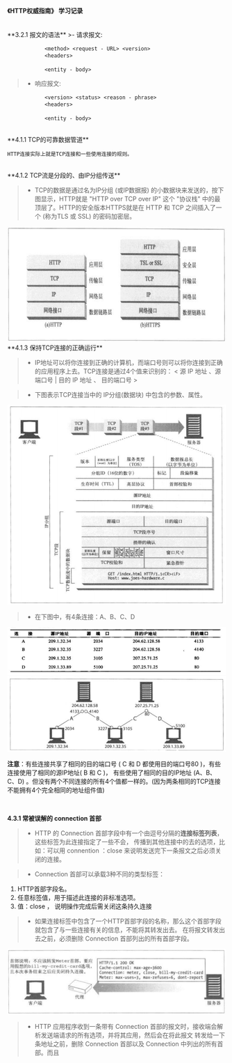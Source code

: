 #### 《HTTP权威指南》 学习记录
<br />
**3.2.1 报文的语法**
>- 请求报文:

                <method> <request - URL> <version>
                <headers>
                
                <entity - body>

            
>- 响应报文:

                <version> <status> <reason - phrase>
                <headers>
                
                <entity - body>
                
<br />
 **4.1.1 TCP的可靠数据管道**
 
 
    HTTP连接实际上就是TCP连接和一些使用连接的规则。
    
    
<br />
**4.1.2 TCP流是分段的、由IP分组传送**

>- TCP的数据是通过名为IP分组 (或IP数据报) 的小数据块来发送的，按下图显示，HTTP就是 "HTTP over TCP over IP" 这个 
    "协议栈" 中的最顶层了。HTTP的安全版本HTTPS就是在 HTTP 和 TCP 之间插入了一个 (称为TLS 或 SSL) 的密码加密层。

<img src="images/4.1.2.png" width="700" height="265" />



<br />
**4.1.3 保持TCP连接的正确运行**

>- IP地址可以将你连接到正确的计算机，而端口号则可以将你连接到正确的应用程序上去。TCP连接是通过4个值来识别的：
                  < 源 IP 地址 、源端口号 |  目的 IP 地址 、 目的端口号 >
                  
>- 下图表示TCP连接当中的 IP分组(数据块) 中包含的参数、属性。
  <img src="images/4.1.3.png" /> 
  
>- 在下图中，有4条连接：A、B、C、D 
  <img src="images/4.1.3A.png" />
  <img src="images/4.1.3B.png" />
  
  **注意**：有些连接共享了相同的目的端口号 ( C 和 D 都使用目的端口号80 )，有些连接使用了相同的源IP地址( B 和 C )，
        有些使用了相同的目的IP地址 (A、B、C、D) 。但没有两个不同连接的所有4个值都一样的。(因为两条相同的TCP连接
        不能拥有4个完全相同的地址组件值)
        
  <br />
  
**4.3.1 常被误解的 connection 首部**
 
>- HTTP 的 Connection 首部字段中有一个由逗号分隔的<strong>连接标签列表</strong>，这些标签为此连接指定了一些不会，
   传播到其他连接中的去的选项，比如：可以用 connention ：close 来说明发送完下一条报文之后必须关闭的连接。
   
>- Connection 首部可以承载3种不同的类型标签：
  1.   HTTP首部字段名。
  2.   任意标签值，用于描述此连接的非标准选项。
  3.   值：close ， 说明操作完成后需关闭这条持久连接  
  
>- 如果连接标签中包含了一个HTTP首部字段的名称，那么这个首部字段就包含了与一些连接有关的信息，不能将其转发出去。
   在将报文转发出去之前，必须删除 Connection 首部列出的所有首部字段。
   
   <img src="images/4.3.1.png" />
   
>- HTTP 应用程序收到一条带有 Connection 首部的报文时，接收端会解析发送端请求的所有选项，并将其应用，然后会在将此报文
   转发给一下条地址之前，删除 Connection 首部以及 Connection 中列出的所有首部。而且
    
    
    
    
    
    
  
    
    

